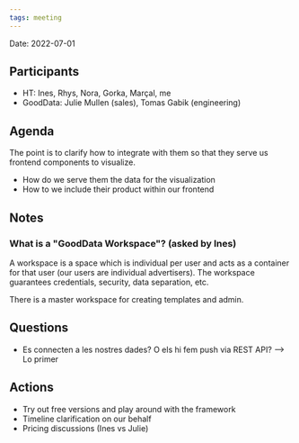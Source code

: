 ```yaml
---
tags: meeting
---
```


Date: 2022-07-01

## Participants
- HT: Ines, Rhys, Nora, Gorka, Marçal, me
- GoodData: Julie Mullen (sales), Tomas Gabik (engineering)
 
## Agenda
The point is to clarify how to integrate with them so that they serve us frontend components to visualize.

- How do we serve them the data for the visualization
- How to we include their product within our frontend

## Notes
### What is a "GoodData Workspace"? (asked by Ines)
A workspace is a space which is individual per user and acts as a container for that user (our users are individual advertisers). The workspace guarantees credentials, security, data separation, etc.

There is a master workspace for creating templates and admin.

## Questions
- Es connecten a les nostres dades? O els hi fem push via REST API? --> Lo primer

## Actions
- Try out free versions and play around with the framework
- Timeline clarification on our behalf
- Pricing discussions (Ines vs Julie)